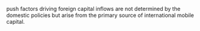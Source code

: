 push factors driving foreign capital inflows are not determined by the domestic policies
but arise from the primary source of international mobile capital.

